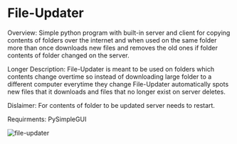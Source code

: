# File-Updater
Overview:
Simple python program with built-in server and client for copying contents of folders over the internet and when used on the same folder more than once downloads new files and removes the old ones if folder contents of folder changed on the server.

Longer Description:
File-Updater is meant to be used on folders which contents change overtime so instead of downloading large folder to a different computer everytime they change File-Updater automatically spots new files that it downloads and files that no longer exist on server deletes.

Dislaimer: 
For contents of folder to be updated server needs to restart.

Requirments:
PySimpleGUI

![file-updater](https://user-images.githubusercontent.com/64598287/153706432-87283e36-35ef-418d-a086-b4b3a0f14e78.PNG)
